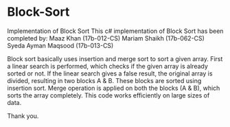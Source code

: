 # Block-Sort
Implementation of Block Sort 
This c# implementation of Block Sort has been completed by:
Maaz Khan (17b-012-CS)
Mariam Shaikh (17b-062-CS)
Syeda Ayman Maqsood (17b-013-CS)


Block sort basically uses insertion and merge sort to sort a given array. First a linear search is performed, which checks if the given array is already sorted or not. If the linear search gives a false result, the original array is divided, resulting in two blocks A & B. These blocks are sorted using insertion sort.
Merge operation is applied on both the blocks (A & B), which sorts the array completely. 
This code works efficiently on large sizes of data.

Thank you. 

